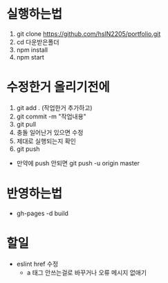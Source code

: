 # 실행하는법

1. git clone https://github.com/hsIN2205/portfolio.git
2. cd 다운받은폴더
3. npm install
4. npm start

# 수정한거 올리기전에

1. git add . (작업한거 추가하고)
2. git commit -m "작업내용"
3. git pull
4. 충돌 일어난거 있으면 수정
5. 제대로 실행되는지 확인
6. git push
  - 만약에 push 안되면 git push -u origin master

# 반영하는법
* gh-pages -d build

# 할일

- eslint href 수정
  - a 태그 안쓰는걸로 바꾸거나 오류 메시지 없애기
